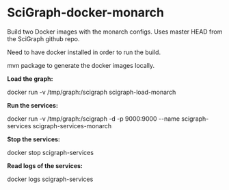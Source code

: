 # SciGraph-docker-monarch
Build two Docker images with the monarch configs. Uses master HEAD from the SciGraph github repo.

Need to have docker installed in order to run the build.

mvn package to generate the docker images locally.


**Load the graph:**

docker run -v /tmp/graph:/scigraph scigraph-load-monarch

**Run the services:**

docker run -v /tmp/graph:/scigraph -d -p 9000:9000 --name scigraph-services scigraph-services-monarch

**Stop the services:**

docker stop scigraph-services

**Read logs of the services:**

docker logs scigraph-services
